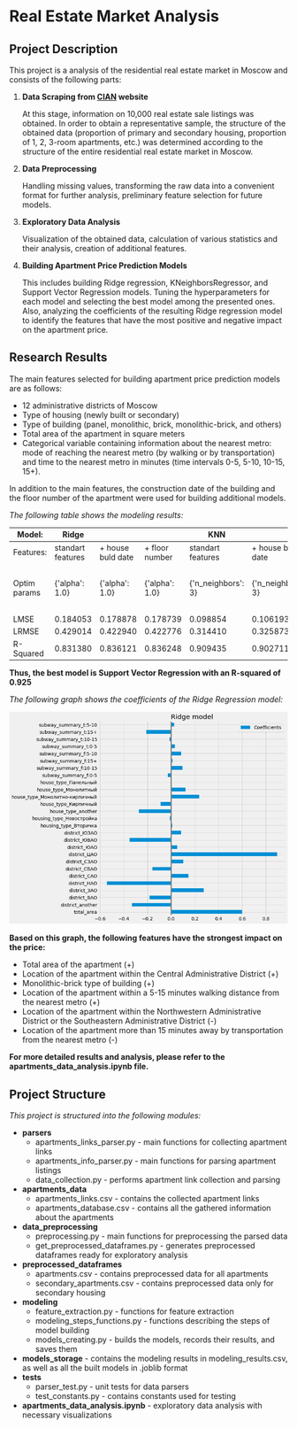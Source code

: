# Real Estate Market Analysis #

## Project Description ##

This project is a analysis of the residential real estate market in Moscow and consists of the following parts:

1. **Data Scraping from [CIAN](https://www.cian.ru) website**
   
   At this stage, information on 10,000 real estate sale listings was obtained. In order to obtain a representative sample, the structure of the obtained data (proportion of primary and secondary housing, proportion of 1, 2, 3-room apartments, etc.) was determined according to the structure of the entire residential real estate market in Moscow.

2. **Data Preprocessing**

   Handling missing values, transforming the raw data into a convenient format for further analysis, preliminary feature selection for future models.

3. **Exploratory Data Analysis**

   Visualization of the obtained data, calculation of various statistics and their analysis, creation of additional features.

4. **Building Apartment Price Prediction Models**

   This includes building Ridge regression, KNeighborsRegressor, and Support Vector Regression models. Tuning the hyperparameters for each model and selecting the best model among the presented ones. Also, analyzing the coefficients of the resulting Ridge regression model to identify the features that have the most positive and negative impact on the apartment price.

## Research Results ##

The main features selected for building apartment price prediction models are as follows:
- 12 administrative districts of Moscow
- Type of housing (newly built or secondary)
- Type of building (panel, monolithic, brick, monolithic-brick, and others)
- Total area of the apartment in square meters
- Categorical variable containing information about the nearest metro: mode of reaching the nearest metro (by walking or by transportation) and time to the nearest metro in minutes (time intervals 0-5, 5-10, 10-15, 15+).

In addition to the main features, the construction date of the building and the floor number of the apartment were used for building additional models.

*The following table shows the modeling results:*

| Model:        | Ridge              |                    |                 | KNN                 |                     |                     | SVR                                        |                                             |                                             |
|--------------|-------------------|-------------------|----------------|--------------------|--------------------|--------------------|-------------------------------------------|--------------------------------------------|--------------------------------------------|
| Features:     | standart features  | + house buld date  | + floor number  | standart features   | + house buld date   | + floor number      | standart features                          | + house buld date                           | + floor number                              |
| Optim params  | {'alpha': 1.0}     | {'alpha': 1.0}     | {'alpha': 1.0}  | {'n_neighbors': 3}  | {'n_neighbors': 3}  | {'n_neighbors': 5}  | {'C': 1, 'epsilon': 0.1, 'kernel': 'rbf'}  | {'C': 10, 'epsilon': 0.1, 'kernel': 'rbf'}  | {'C': 10, 'epsilon': 0.1, 'kernel': 'rbf'}  |
| LMSE          | 0.184053           | 0.178878           | 0.178739        | 0.098854            | 0.106193            | 0.146651            | 0.092428                                   | 0.086377                                    | 0.081788                                    |
| LRMSE         | 0.429014           | 0.422940           | 0.422776        | 0.314410            | 0.325873            | 0.382951            | 0.304020                                   | 0.293899                                    | 0.285986                                    |
| R-Squared     | 0.831380           | 0.836121           | 0.836248        | 0.909435            | 0.902711            | 0.865645            | 0.915322                                   | 0.920866                                    | 0.925070                                    |

**Thus, the best model is Support Vector Regression with an R-squared of 0.925**


*The following graph shows the coefficients of the Ridge Regression model:*

![ridge_coeff](ridge_coeff.png)

**Based on this graph, the following features have the strongest impact on the price:**
- Total area of the apartment (+)
- Location of the apartment within the Central Administrative District (+)
- Monolithic-brick type of building (+)
- Location of the apartment within a 5-15 minutes walking distance from the nearest metro (+)
- Location of the apartment within the Northwestern Administrative District or the Southeastern Administrative District (-)
- Location of the apartment more than 15 minutes away by transportation from the nearest metro (-)

**For more detailed results and analysis, please refer to the apartments_data_analysis.ipynb file.**

## Project Structure ##

*This project is structured into the following modules:*
- **parsers**
  - apartments_links_parser.py - main functions for collecting apartment links
  - apartments_info_parser.py - main functions for parsing apartment listings
  - data_collection.py - performs apartment link collection and parsing
- **apartments_data**
  - apartments_links.csv - contains the collected apartment links
  - apartments_database.csv - contains all the gathered information about the apartments
- **data_preprocessing**
  - preprocessing.py - main functions for preprocessing the parsed data
  - get_preprocessed_dataframes.py - generates preprocessed dataframes ready for exploratory analysis
- **preprocessed_dataframes**
  - apartments.csv - contains preprocessed data for all apartments
  - secondary_apartments.csv - contains preprocessed data only for secondary housing
- **modeling**
  - feature_extraction.py - functions for feature extraction
  - modeling_steps_functions.py - functions describing the steps of model building
  - models_creating.py - builds the models, records their results, and saves them
- **models_storage** - contains the modeling results in modeling_results.csv, as well as all the built models in .joblib format
- **tests**
  - parser_test.py - unit tests for data parsers
  - test_constants.py - contains constants used for testing
- **apartments_data_analysis.ipynb** - exploratory data analysis with necessary visualizations
